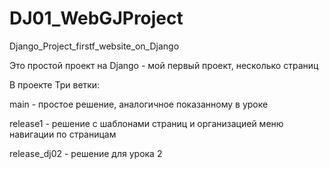 # DJ01_WebGJProject
 Django_Project_firstf_website_on_Django

Это простой проект на Django - мой первый проект, несколько страниц

В проекте Три ветки:<br>

main - простое решение, аналогичное показанному в уроке<br>

release1 - решение с шаблонами страниц и организацией меню навигации по страницам 

release_dj02 - решение для урока 2 